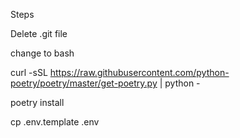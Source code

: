 Steps

Delete .git file

change to bash

curl -sSL https://raw.githubusercontent.com/python-poetry/poetry/master/get-poetry.py | python -

poetry install

cp .env.template .env